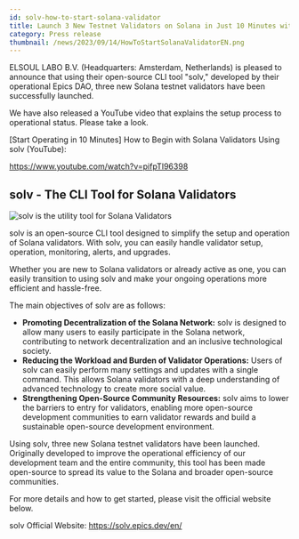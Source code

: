 ```yaml
---
id: solv-how-to-start-solana-validator
title: Launch 3 New Testnet Validators on Solana in Just 10 Minutes with Open-Source Tool solv
category: Press release
thumbnail: /news/2023/09/14/HowToStartSolanaValidatorEN.png
---
```


ELSOUL LABO B.V. (Headquarters: Amsterdam, Netherlands) is pleased to announce that using their open-source CLI tool "solv," developed by their operational Epics DAO, three new Solana testnet validators have been successfully launched.

We have also released a YouTube video that explains the setup process to operational status. Please take a look.

[Start Operating in 10 Minutes] How to Begin with Solana Validators Using solv (YouTube):

https://www.youtube.com/watch?v=pifpTI96398

## solv - The CLI Tool for Solana Validators

![solv is the utility tool for Solana Validators](/news/2023/09/14/solvYouTube.jpg)

solv is an open-source CLI tool designed to simplify the setup and operation of Solana validators. With solv, you can easily handle validator setup, operation, monitoring, alerts, and upgrades.

Whether you are new to Solana validators or already active as one, you can easily transition to using solv and make your ongoing operations more efficient and hassle-free.

The main objectives of solv are as follows:

- **Promoting Decentralization of the Solana Network:** solv is designed to allow many users to easily participate in the Solana network, contributing to network decentralization and an inclusive technological society.
- **Reducing the Workload and Burden of Validator Operations:** Users of solv can easily perform many settings and updates with a single command. This allows Solana validators with a deep understanding of advanced technology to create more social value.
- **Strengthening Open-Source Community Resources:** solv aims to lower the barriers to entry for validators, enabling more open-source development communities to earn validator rewards and build a sustainable open-source development environment.

Using solv, three new Solana testnet validators have been launched. Originally developed to improve the operational efficiency of our development team and the entire community, this tool has been made open-source to spread its value to the Solana and broader open-source communities.

For more details and how to get started, please visit the official website below.

solv Official Website: https://solv.epics.dev/en/
